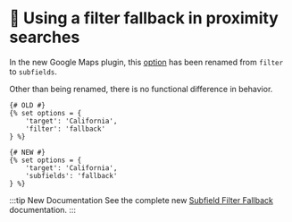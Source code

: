 # 🔧 Using a filter fallback in proximity searches

<update-message/>

In the new Google Maps plugin, this [option](/proximity-search/options/#subfields) has been renamed from `filter` to `subfields`.

Other than being renamed, there is no functional difference in behavior.

```twig
{# OLD #}
{% set options = {
    'target': 'California',
    'filter': 'fallback'
} %}

{# NEW #}
{% set options = {
    'target': 'California',
    'subfields': 'fallback'
} %}
```

:::tip New Documentation
See the complete new [Subfield Filter Fallback](/guides/filter-by-subfields/#subfield-filter-fallback) documentation.
:::
